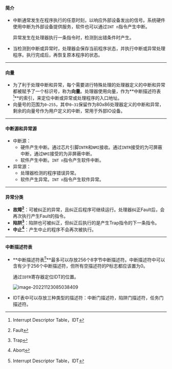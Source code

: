 #### 简介

* 中断通常发生在程序执行的任意时刻，以响应外部设备发出的信号。系统硬件使用中断为外部设备提供服务，软件也可以通过`INT n`指令产生中断。

  异常发生在处理器执行一条指令时，检测到出错条件时产生。

* 当检测到中断或异常时，处理器会保存当前程序状态，并执行中断或异常处理程序。执行完成后，再恢复原本程序的状态。

---

#### 向量

* 为了利于处理中断和异常，每个需要进行特殊处理的处理器定义的中断和异常都被赋予了一个标识号，称为**向量**。处理器使用向量，作为**中断描述符表[^1]**的索引，来定位中断或异常或处理程序的入口地址。
* 向量号的范围为`0~255`，其中`0~31`保留作为80x86处理器定义的中断和异常，剩余的向量号作为用户定义的中断，常用于外部IO设备。

---

#### 中断源和异常源

* 中断源：
  * 硬件产生中断。通过芯片引脚`INTR`和`NMI`接收。通过`INTR`接受的为可屏蔽中断，通过`NMI`接受的为非屏蔽中断。
  * 软件产生中断。`INT n`指令产生软件中断。
* 异常源：
  * 处理器检测的程序错误异常。
  * 软件产生异常。`INT n`指令产生软件异常。


---

#### 异常分类

* **故障[^2]**：可被纠正的异常，且纠正后程序可继续运行。处理器纠正Fault后，会再次执行产生Fault的指令。
* **陷阱[^3]**：陷阱也可被纠正，但纠正后执行的是产生Trap指令的下一条指令。
* **中止[^4]**：产生中止的程序不会再次被执行。

---

#### 中断描述符表

* **中断描述符表[^5]**最多可以存放256个8字节中断描述符。中断描述符中可以含有少于256个中断描述符，但所有空描述符的P标志都应该置为0。

  通过`IDTR`寄存器定位IDT的位置。

  ![image-20221123085038409](../../../999.asset/image-20221123085038409.png)

* IDT表中可以存放三种类型的描述符：中断门描述符，陷阱门描述符，任务门描述符。



[^1]:Interrupt Descriptor Table，IDT
[^2]:Fault
[^3]:Trap
[^4]:Abort

[^5]:Interrupt Descriptor Table，IDT

